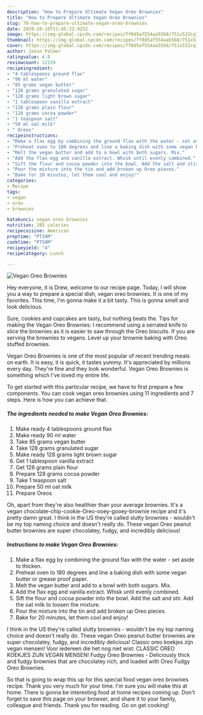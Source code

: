 ```yaml
---
description: "How to Prepare Ultimate Vegan Oreo Brownies"
title: "How to Prepare Ultimate Vegan Oreo Brownies"
slug: 78-how-to-prepare-ultimate-vegan-oreo-brownies
date: 2020-10-10T11:45:23.425Z
image: https://img-global.cpcdn.com/recipes/ff0d5af554aa55b8/751x532cq70/vegan-oreo-brownies-recipe-main-photo.jpg
thumbnail: https://img-global.cpcdn.com/recipes/ff0d5af554aa55b8/751x532cq70/vegan-oreo-brownies-recipe-main-photo.jpg
cover: https://img-global.cpcdn.com/recipes/ff0d5af554aa55b8/751x532cq70/vegan-oreo-brownies-recipe-main-photo.jpg
author: Jason Palmer
ratingvalue: 4.8
reviewcount: 12139
recipeingredient:
- "4 tablespoons ground flax"
- "90 ml water"
- "85 grams vegan butter"
- "128 grams granulated sugar"
- "128 grams light brown sugar"
- "1 tablespoon vanilla extract"
- "128 grams plain flour"
- "128 grams cocoa powder"
- "1 teaspoon salt"
- "50 ml oat milk"
- " Oreos"
recipeinstructions:
- "Make a flax egg by combining the ground flax with the water - set aside to thicken."
- "Preheat oven to 180 degrees and line a baking dish with some vegan butter or grease proof paper."
- "Melt the vegan butter and add to a bowl with both sugars. Mix."
- "Add the flax egg and vanilla extract. Whisk until evenly combined."
- "Sift the flour and cocoa powder into the bowl. Add the salt and stir. Add the oat milk to loosen the mixture."
- "Pour the mixture into the tin and add broken up Oreo pieces."
- "Bake for 20 minutes, let them cool and enjoy!"
categories:
- Recipe
tags:
- vegan
- oreo
- brownies

katakunci: vegan oreo brownies 
nutrition: 285 calories
recipecuisine: American
preptime: "PT34M"
cooktime: "PT50M"
recipeyield: "4"
recipecategory: Lunch

---
```



![Vegan Oreo Brownies](https://img-global.cpcdn.com/recipes/ff0d5af554aa55b8/751x532cq70/vegan-oreo-brownies-recipe-main-photo.jpg)

Hey everyone, it is Drew, welcome to our recipe page. Today, I will show you a way to prepare a special dish, vegan oreo brownies. It is one of my favorites. This time, I'm gonna make it a bit tasty. This is gonna smell and look delicious.

Sure, cookies and cupcakes are tasty, but nothing beats the. Tips for making the Vegan Oreo Brownies: I recommend using a serrated knife to slice the brownies as it is easier to saw through the Oreo biscuits. If you are serving the brownies to vegans. Level up your brownie baking with Oreo stuffed brownies.

Vegan Oreo Brownies is one of the most popular of recent trending meals on earth. It is easy, it is quick, it tastes yummy. It's appreciated by millions every day. They're fine and they look wonderful. Vegan Oreo Brownies is something which I've loved my entire life.


To get started with this particular recipe, we have to first prepare a few components. You can cook vegan oreo brownies using 11 ingredients and 7 steps. Here is how you can achieve that.

<!--inarticleads1-->

##### The ingredients needed to make Vegan Oreo Brownies:

1. Make ready 4 tablespoons ground flax
1. Make ready 90 ml water
1. Take 85 grams vegan butter
1. Take 128 grams granulated sugar
1. Make ready 128 grams light brown sugar
1. Get 1 tablespoon vanilla extract
1. Get 128 grams plain flour
1. Prepare 128 grams cocoa powder
1. Take 1 teaspoon salt
1. Prepare 50 ml oat milk
1. Prepare  Oreos


Oh, apart from they&#39;re also healthier than your average brownies. It&#39;s a vegan chocolate-chip-cookie-Oreo-ooey-gooey-brownie recipe and it&#39;s pretty damn great. I think in the US they&#39;re called slutty brownies - wouldn&#39;t be my top naming choice and doesn&#39;t really do. These vegan Oreo peanut butter brownies are super chocolatey, fudgy, and incredibly delicious! 

<!--inarticleads2-->

##### Instructions to make Vegan Oreo Brownies:

1. Make a flax egg by combining the ground flax with the water - set aside to thicken.
1. Preheat oven to 180 degrees and line a baking dish with some vegan butter or grease proof paper.
1. Melt the vegan butter and add to a bowl with both sugars. Mix.
1. Add the flax egg and vanilla extract. Whisk until evenly combined.
1. Sift the flour and cocoa powder into the bowl. Add the salt and stir. Add the oat milk to loosen the mixture.
1. Pour the mixture into the tin and add broken up Oreo pieces.
1. Bake for 20 minutes, let them cool and enjoy!


I think in the US they&#39;re called slutty brownies - wouldn&#39;t be my top naming choice and doesn&#39;t really do. These vegan Oreo peanut butter brownies are super chocolatey, fudgy, and incredibly delicious! Classic oreo koekjes zijn vegan mensen! Voor iedereen die het nog niet wist: CLASSIC OREO KOEKJES ZIJN VEGAN MENSEN! Fudgy Oreo Brownies - Deliciously thick and fudgy brownies that are chocolatey rich, and loaded with Oreo Fudgy Oreo Brownies. 

So that is going to wrap this up for this special food vegan oreo brownies recipe. Thank you very much for your time. I'm sure you will make this at home. There is gonna be interesting food at home recipes coming up. Don't forget to save this page on your browser, and share it to your family, colleague and friends. Thank you for reading. Go on get cooking!
